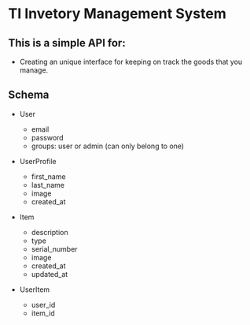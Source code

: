 # TI Invetory Management System

## This is a simple API for:

- Creating an unique interface for keeping on track the goods that you manage.

## Schema

- User

  - email
  - password
  - groups: user or admin (can only belong to one)

- UserProfile

  - first_name
  - last_name
  - image
  - created_at

- Item

  - description
  - type
  - serial_number
  - image
  - created_at
  - updated_at

- UserItem

  - user_id
  - item_id
